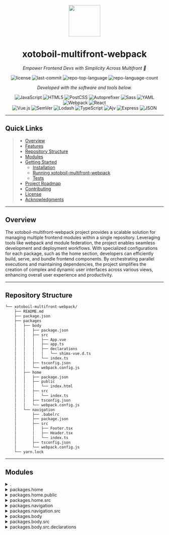 <p align="center">
  <img src="https://cdn-icons-png.flaticon.com/512/6295/6295417.png" width="100" />
</p>
<p align="center">
    <h1 align="center">xotoboil-multifront-webpack</h1>
</p>
<p align="center">
    <em>Empower Frontend Devs with Simplicity Across Multifront 🚀</em>
</p>
<p align="center">
	<img src="https://img.shields.io/github/license/xotosphere/xotoboil-multifront-webpack?style=flat&color=0080ff" alt="license">
	<img src="https://img.shields.io/github/last-commit/xotosphere/xotoboil-multifront-webpack?style=flat&logo=git&logoColor=white&color=0080ff" alt="last-commit">
	<img src="https://img.shields.io/github/languages/top/xotosphere/xotoboil-multifront-webpack?style=flat&color=0080ff" alt="repo-top-language">
	<img src="https://img.shields.io/github/languages/count/xotosphere/xotoboil-multifront-webpack?style=flat&color=0080ff" alt="repo-language-count">
<p>
<p align="center">
		<em>Developed with the software and tools below.</em>
</p>
<p align="center">
	<img src="https://img.shields.io/badge/JavaScript-F7DF1E.svg?style=flat&logo=JavaScript&logoColor=black" alt="JavaScript">
	<img src="https://img.shields.io/badge/HTML5-E34F26.svg?style=flat&logo=HTML5&logoColor=white" alt="HTML5">
	<img src="https://img.shields.io/badge/PostCSS-DD3A0A.svg?style=flat&logo=PostCSS&logoColor=white" alt="PostCSS">
	<img src="https://img.shields.io/badge/Autoprefixer-DD3735.svg?style=flat&logo=Autoprefixer&logoColor=white" alt="Autoprefixer">
	<img src="https://img.shields.io/badge/Sass-CC6699.svg?style=flat&logo=Sass&logoColor=white" alt="Sass">
	<img src="https://img.shields.io/badge/YAML-CB171E.svg?style=flat&logo=YAML&logoColor=white" alt="YAML">
	<img src="https://img.shields.io/badge/Webpack-8DD6F9.svg?style=flat&logo=Webpack&logoColor=black" alt="Webpack">
	<img src="https://img.shields.io/badge/React-61DAFB.svg?style=flat&logo=React&logoColor=black" alt="React">
	<br>
	<img src="https://img.shields.io/badge/Vue.js-4FC08D.svg?style=flat&logo=vuedotjs&logoColor=white" alt="Vue.js">
	<img src="https://img.shields.io/badge/SemVer-3F4551.svg?style=flat&logo=SemVer&logoColor=white" alt="SemVer">
	<img src="https://img.shields.io/badge/Lodash-3492FF.svg?style=flat&logo=Lodash&logoColor=white" alt="Lodash">
	<img src="https://img.shields.io/badge/TypeScript-3178C6.svg?style=flat&logo=TypeScript&logoColor=white" alt="TypeScript">
	<img src="https://img.shields.io/badge/Ajv-23C8D2.svg?style=flat&logo=Ajv&logoColor=white" alt="Ajv">
	<img src="https://img.shields.io/badge/Express-000000.svg?style=flat&logo=Express&logoColor=white" alt="Express">
	<img src="https://img.shields.io/badge/JSON-000000.svg?style=flat&logo=JSON&logoColor=white" alt="JSON">
</p>
<hr>

##  Quick Links

> - [ Overview](#-overview)
> - [ Features](#-features)
> - [ Repository Structure](#-repository-structure)
> - [ Modules](#-modules)
> - [ Getting Started](#-getting-started)
>   - [ Installation](#-installation)
>   - [ Running xotoboil-multifront-webpack](#-running-xotoboil-multifront-webpack)
>   - [ Tests](#-tests)
> - [ Project Roadmap](#-project-roadmap)
> - [ Contributing](#-contributing)
> - [ License](#-license)
> - [ Acknowledgments](#-acknowledgments)

---

##  Overview

The xotoboil-multifront-webpack project provides a scalable solution for managing multiple frontend modules within a single repository. Leveraging tools like webpack and module federation, the project enables seamless development and deployment workflows. With specialized configurations for each package, such as the home section, developers can efficiently build, serve, and bundle frontend components. By orchestrating parallel executions and maintaining dependencies, the project simplifies the creation of complex and dynamic user interfaces across various views, enhancing overall user experience and productivity.


---

##  Repository Structure

```sh
└── xotoboil-multifront-webpack/
    ├── README.md
    ├── package.json
    ├── packages
    │   ├── body
    │   │   ├── package.json
    │   │   ├── src
    │   │   │   ├── App.vue
    │   │   │   ├── app.ts
    │   │   │   ├── declarations
    │   │   │   │   └── shims-vue.d.ts
    │   │   │   └── index.ts
    │   │   ├── tsconfig.json
    │   │   └── webpack.config.js
    │   ├── home
    │   │   ├── package.json
    │   │   ├── public
    │   │   │   └── index.html
    │   │   ├── src
    │   │   │   └── index.ts
    │   │   ├── tsconfig.json
    │   │   └── webpack.config.js
    │   └── navigation
    │       ├── .babelrc
    │       ├── package.json
    │       ├── src
    │       │   ├── Footer.tsx
    │       │   ├── Header.tsx
    │       │   └── index.ts
    │       ├── tsconfig.json
    │       └── webpack.config.js
    └── yarn.lock
```

---

##  Modules

<details closed><summary>.</summary>

| File                                                                                              | Summary                                                                                                                                                                                                                                                                                                                                                                                                                                                                      |
| ---                                                                                               | ---                                                                                                                                                                                                                                                                                                                                                                                                                                                                          |
| [package.json](https://github.com/xotosphere/xotoboil-multifront-webpack/blob/master/package.json) | Code Summary:**The code snippet orchestrates parallel execution of start commands across multiple packages in the repository, enabling seamless development workflow using `concurrently` and `wsrun`.                                                                                                                                                                                                                                                                       |
| [yarn.lock](https://github.com/xotosphere/xotoboil-multifront-webpack/blob/master/yarn.lock)       | Summary: This code snippet in the body package of xotoboil-multifront-webpack repo manages the main application component, facilitating frontend display and functionality across multiple views.By defining and controlling the behavior of the App.vue file, the code influences the overall user experience and interface within the repository's frontend structure.For further insights, explore the package's intricate features within the project's extensive README. |

</details>

<details closed><summary>packages.home</summary>

| File                                                                                                                      | Summary                                                                                                                                                                                                         |
| ---                                                                                                                       | ---                                                                                                                                                                                                             |
| [tsconfig.json](https://github.com/xotosphere/xotoboil-multifront-webpack/blob/master/packages/home/tsconfig.json)         | Code in `packages/home/src/index.ts` manages front-end setup for home section. Supports module bundling via webpack. Configured for ES5 target with strict type checking.                                       |
| [package.json](https://github.com/xotosphere/xotoboil-multifront-webpack/blob/master/packages/home/package.json)           | Code Summary:** `home` package configures scripts for serving and building the frontend. Manages dependencies using Babel and Webpack, maintaining project compilation and execution.                           |
| [webpack.config.js](https://github.com/xotosphere/xotoboil-multifront-webpack/blob/master/packages/home/webpack.config.js) | Code Summary-packages/home/webpack.config.js:**Configures webpack to build and serve a home module. Sets up module federation for sharing home with navigation and body. HtmlWebpackPlugin for HTML templating. |

</details>

<details closed><summary>packages.home.public</summary>

| File                                                                                                               | Summary                                                                                                                                                                               |
| ---                                                                                                                | ---                                                                                                                                                                                   |
| [index.html](https://github.com/xotosphere/xotoboil-multifront-webpack/blob/master/packages/home/public/index.html) | Code snippet in `packages/navigation/Header.tsx` integrates header component into parent repository's front end, enhancing user experience with consistent branding across all pages. |

</details>

<details closed><summary>packages.home.src</summary>

| File                                                                                                        | Summary                                                                                                                                                           |
| ---                                                                                                         | ---                                                                                                                                                               |
| [index.ts](https://github.com/xotosphere/xotoboil-multifront-webpack/blob/master/packages/home/src/index.ts) | Code snippet registers and initializes micro-frontends header, footer, and body in a Single-SPA application, based on the main repository's modular architecture. |

</details>

<details closed><summary>packages.navigation</summary>

| File                                                                                                                            | Summary                                                                                                                                                                                                                                                    |
| ---                                                                                                                             | ---                                                                                                                                                                                                                                                        |
| [tsconfig.json](https://github.com/xotosphere/xotoboil-multifront-webpack/blob/master/packages/navigation/tsconfig.json)         | Code snippet in `navigation` package handles rendering site header and footer components in the front-end, conforming to React standards in the parent repository's architecture.                                                                          |
| [package.json](https://github.com/xotosphere/xotoboil-multifront-webpack/blob/master/packages/navigation/package.json)           | Code Summary:** The `navigation` package orchestrates frontend components for the app's header and footer, facilitating seamless navigation. It supports React and TypeScript with necessary build configurations in the parent repository's architecture. |
| [webpack.config.js](https://github.com/xotosphere/xotoboil-multifront-webpack/blob/master/packages/navigation/webpack.config.js) | Code in `packages/navigation/webpack.config.js` exposes Header and Footer components via Module Federation, enabling remote use within the parent repository's architecture.                                                                               |

</details>

<details closed><summary>packages.navigation.src</summary>

| File                                                                                                                  | Summary                                                                                                                                                                                                                |
| ---                                                                                                                   | ---                                                                                                                                                                                                                    |
| [Header.tsx](https://github.com/xotosphere/xotoboil-multifront-webpack/blob/master/packages/navigation/src/Header.tsx) | Header Component for Plugin Integration:** 💻Code in `Header.tsx` serves as integration point for React header plugin in a micro frontends architecture, utilizing `single-spa-react`.                                  |
| [Footer.tsx](https://github.com/xotosphere/xotoboil-multifront-webpack/blob/master/packages/navigation/src/Footer.tsx) | Code Summary:** The code snippet in `packages/navigation/src/Footer.tsx` defines a React footer component integrated for mounting, bootstrapping, and unmounting within a single-spa architecture.                     |
| [index.ts](https://github.com/xotosphere/xotoboil-multifront-webpack/blob/master/packages/navigation/src/index.ts)     | Role:** Integrates **Footer** and **Header** components in navigation package for consistent UI across the application. Maintains seamless user experience and enhances navigation structure in the parent repository. |

</details>

<details closed><summary>packages.body</summary>

| File                                                                                                                      | Summary                                                                                                                                                                                                                  |
| ---                                                                                                                       | ---                                                                                                                                                                                                                      |
| [tsconfig.json](https://github.com/xotosphere/xotoboil-multifront-webpack/blob/master/packages/body/tsconfig.json)         | Code in packages/body enforces strict typing and ES features. It ensures consistent file naming and improves module resolution in the multi-front architecture.                                                          |
| [package.json](https://github.com/xotosphere/xotoboil-multifront-webpack/blob/master/packages/body/package.json)           | Code snippet in `packages/body/package.json` configures build and start scripts for the Body package, serving and building web content on port 3002 using Vue and related dependencies in the multi-frontend repository. |
| [webpack.config.js](https://github.com/xotosphere/xotoboil-multifront-webpack/blob/master/packages/body/webpack.config.js) | Code in packages/body/webpack.config.js sets up module federation for body package. It exposes Body component & configures shared modules for seamless composition in the repository's architecture.                     |

</details>

<details closed><summary>packages.body.src</summary>

| File                                                                                                        | Summary                                                                                                                                                                                                                                                                                                  |
| ---                                                                                                         | ---                                                                                                                                                                                                                                                                                                      |
| [app.ts](https://github.com/xotosphere/xotoboil-multifront-webpack/blob/master/packages/body/src/app.ts)     | Summary: The code snippet in `packages/body/src/app.ts` utilizes `single-spa-vue` to create a Vue.js app for integrating front-end modules within the parent repository's architecture. Key features include lifecycle management functions for bootstrapping, mounting, and unmounting the application. |
| [App.vue](https://github.com/xotosphere/xotoboil-multifront-webpack/blob/master/packages/body/src/App.vue)   | Code snippet in `packages/body/src/App.vue` defines the body component in Vue.js. It displays a styled container with content, crucial for the frontend architecture of the repository.                                                                                                                  |
| [index.ts](https://github.com/xotosphere/xotoboil-multifront-webpack/blob/master/packages/body/src/index.ts) | Code snippet in `packages/body/src/index.ts` imports and initializes the main application logic from `app.ts`. This module acts as the entry point for the body component in the xotoboil-multifront-webpack repository's architecture.                                                                   |

</details>

<details closed><summary>packages.body.src.declarations</summary>

| File                                                                                                                                 | Summary                                                                                                                                                |
| ---                                                                                                                                  | ---                                                                                                                                                    |
| [shims-vue.d.ts](https://github.com/xotosphere/xotoboil-multifront-webpack/blob/master/packages/body/src/declarations/shims-vue.d.ts) | Code snippet in shims-vue.d.ts declares Vue component type for TypeScript, crucial for type safety in Vue components across the repository's packages. |

</details>
